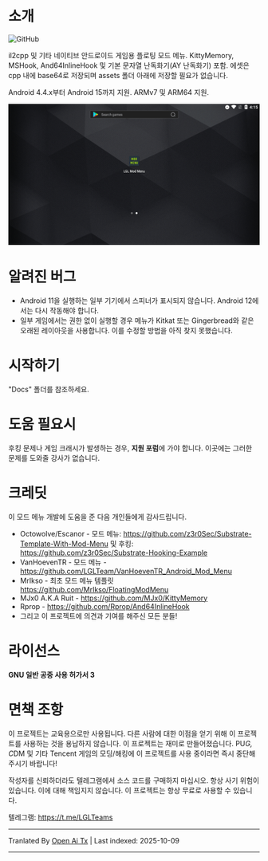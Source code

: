 # 소개
![GitHub](https://img.shields.io/github/license/LGLTeam/Android-Mod-Menu?style=flat-square)

il2cpp 및 기타 네이티브 안드로이드 게임용 플로팅 모드 메뉴. KittyMemory, MSHook, And64InlineHook 및 기본 문자열 난독화기(AY 난독화기) 포함. 에셋은 cpp 내에 base64로 저장되며 assets 폴더 아래에 저장할 필요가 없습니다.

Android 4.4.x부터 Android 15까지 지원. ARMv7 및 ARM64 지원.

![](https://raw.githubusercontent.com/LGLTeam/Android-Mod-Menu/main/Intro.gif)

# 알려진 버그
- Android 11을 실행하는 일부 기기에서 스피너가 표시되지 않습니다. Android 12에서는 다시 작동해야 합니다.
- 일부 게임에서는 권한 없이 실행할 경우 메뉴가 Kitkat 또는 Gingerbread와 같은 오래된 레이아웃을 사용합니다. 이를 수정할 방법을 아직 찾지 못했습니다.

# 시작하기
 
"Docs" 폴더를 참조하세요.

# 도움 필요시

후킹 문제나 게임 크래시가 발생하는 경우, **지원 포럼**에 가야 합니다. 이곳에는 그러한 문제를 도와줄 강사가 없습니다.

# 크레딧
이 모드 메뉴 개발에 도움을 준 다음 개인들에게 감사드립니다.

* Octowolve/Escanor - 모드 메뉴: https://github.com/z3r0Sec/Substrate-Template-With-Mod-Menu 및 후킹: https://github.com/z3r0Sec/Substrate-Hooking-Example
* VanHoevenTR - 모드 메뉴 - https://github.com/LGLTeam/VanHoevenTR_Android_Mod_Menu
* MrIkso - 최초 모드 메뉴 템플릿 https://github.com/MrIkso/FloatingModMenu
* MJx0 A.K.A Ruit - https://github.com/MJx0/KittyMemory
* Rprop - https://github.com/Rprop/And64InlineHook
* 그리고 이 프로젝트에 의견과 기여를 해주신 모든 분들!

# 라이선스
**GNU 일반 공중 사용 허가서 3**

# 면책 조항
이 프로젝트는 교육용으로만 사용됩니다. 다른 사람에 대한 이점을 얻기 위해 이 프로젝트를 사용하는 것을 용납하지 않습니다. 이 프로젝트는 재미로 만들어졌습니다. PU*G, C*DM 및 기타 Tencent 게임의 모딩/해킹에 이 프로젝트를 사용 중이라면 즉시 중단해 주시기 바랍니다!

작성자를 신뢰하더라도 텔레그램에서 소스 코드를 구매하지 마십시오. 항상 사기 위험이 있습니다. 이에 대해 책임지지 않습니다. 이 프로젝트는 항상 무료로 사용할 수 있습니다.


텔레그램: https://t.me/LGLTeams



---


Tranlated By [Open Ai Tx](https://github.com/OpenAiTx/OpenAiTx) | Last indexed: 2025-10-09


---